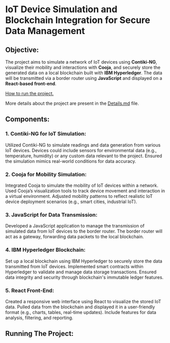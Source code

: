 # IoT Device Simulation and Blockchain Integration for Secure Data Management
## Objective:
The project aims to simulate a network of IoT devices using **Contiki-NG**, visualize their mobility and interactions with **Cooja**, and securely store the generated data on a local blockchain built with **IBM Hyperledger**. The data will be transmitted via a border router using **JavaScript** and displayed on a **React-based front-end**.

[How to run the project.]([url](https://github.com/dheerajd5/blockchain-iot-project-/blob/main/RUN.md))

More details about the project are present in the [Details.md](url) file.

## Components:
### 1. Contiki-NG for IoT Simulation:
Utilized Contiki-NG to simulate readings and data generation from various IoT devices.
Devices could include sensors for environmental data (e.g., temperature, humidity) or any custom data relevant to the project.
Ensured the simulation mimics real-world conditions for data accuracy.

### 2. Cooja for Mobility Simulation:
Integrated Cooja to simulate the mobility of IoT devices within a network.
Used Cooja’s visualization tools to track device movement and interaction in a virtual environment.
Adjusted mobility patterns to reflect realistic IoT device deployment scenarios (e.g., smart cities, industrial IoT).

### 3. JavaScript for Data Transmission:
Developed a JavaScript application to manage the transmission of simulated data from IoT devices to the border router.
The border router will act as a gateway, forwarding data packets to the local blockchain.

### 4. IBM Hyperledger Blockchain:
Set up a local blockchain using IBM Hyperledger to securely store the data transmitted from IoT devices.
Implemented smart contracts within Hyperledger to validate and manage data storage transactions.
Ensured data integrity and security through blockchain's immutable ledger features.

### 5. React Front-End:
Created a responsive web interface using React to visualize the stored IoT data.
Pulled data from the blockchain and displayed it in a user-friendly format (e.g., charts, tables, real-time updates).
Include features for data analysis, filtering, and reporting.

## Running The Project:

